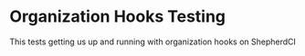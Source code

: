 # Organization Hooks Testing

This tests getting us up and running with organization hooks on ShepherdCI

